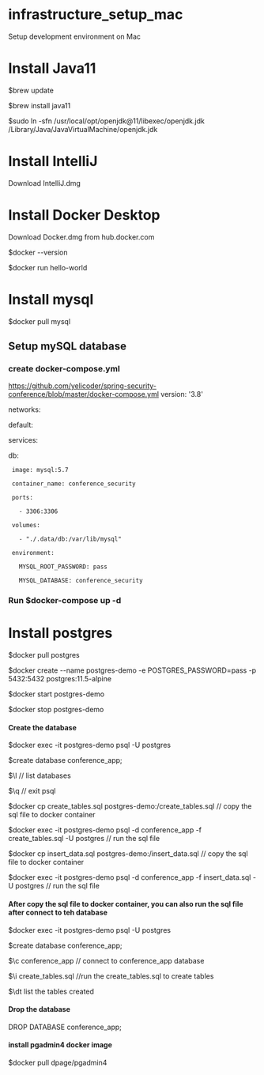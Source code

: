 # infrastructure_setup_mac
Setup development environment on Mac
# Install Java11
$brew update

$brew install java11

$sudo ln -sfn /usr/local/opt/openjdk@11/libexec/openjdk.jdk /Library/Java/JavaVirtualMachine/openjdk.jdk
# Install IntelliJ
Download IntelliJ.dmg
# Install Docker Desktop
Download Docker.dmg from hub.docker.com

$docker --version

$docker run hello-world
# Install mysql
$docker pull mysql

## Setup mySQL database
### create docker-compose.yml
https://github.com/yelicoder/spring-security-conference/blob/master/docker-compose.yml
version: '3.8'

networks:

  default:
  

services:

   db:
   
     image: mysql:5.7
     
     container_name: conference_security
     
     ports:
     
       - 3306:3306
       
     volumes:
     
       - "./.data/db:/var/lib/mysql"
       
     environment:
     
       MYSQL_ROOT_PASSWORD: pass
       
       MYSQL_DATABASE: conference_security
       
       
### Run $docker-compose up -d
       
# Install postgres
$docker pull postgres

$docker create --name postgres-demo -e POSTGRES_PASSWORD=pass -p 5432:5432 postgres:11.5-alpine

$docker start postgres-demo

$docker stop postgres-demo

#### Create the database

$docker exec -it postgres-demo psql -U postgres

$create database conference_app;

$\l // list databases

$\q // exit psql

$docker cp create_tables.sql postgres-demo:/create_tables.sql // copy the sql file to docker container

$docker exec -it postgres-demo psql -d conference_app -f create_tables.sql -U postgres // run the sql file

$docker cp insert_data.sql postgres-demo:/insert_data.sql // copy the sql file to docker container

$docker exec -it postgres-demo psql -d conference_app -f insert_data.sql -U postgres // run the sql file

#### After copy the sql file to docker container, you can also run the sql file after connect to teh database

$docker exec -it postgres-demo psql -U postgres

$create database conference_app;

$\c conference_app // connect to conference_app database

$\i create_tables.sql //run the create_tables.sql to create tables

$\dt list the tables created

#### Drop the database
DROP DATABASE conference_app;

#### install pgadmin4 docker image
$docker pull dpage/pgadmin4



